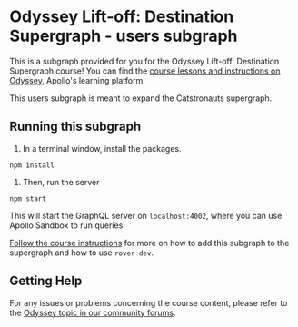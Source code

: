 # Odyssey Lift-off: Destination Supergraph - users subgraph

This is a subgraph provided for you for the Odyssey Lift-off: Destination Supergraph course! You can find the [course lessons and instructions on Odyssey](https://www.apollographql.com/tutorials/lift-off-supergraph/), Apollo's learning platform.

This users subgraph is meant to expand the Catstronauts supergraph.
## Running this subgraph

1. In a terminal window, install the packages.

```
npm install
```

1. Then, run the server

```
npm start
```

This will start the GraphQL server on `localhost:4002`, where you can use Apollo Sandbox to run queries.

[Follow the course instructions](https://www.apollographql.com/tutorials/lift-off-supergraph/) for more on how to add this subgraph to the supergraph and how to use `rover dev`.

## Getting Help

For any issues or problems concerning the course content, please refer to the [Odyssey topic in our community forums](https://community.apollographql.com/tags/c/help/6/odyssey).


